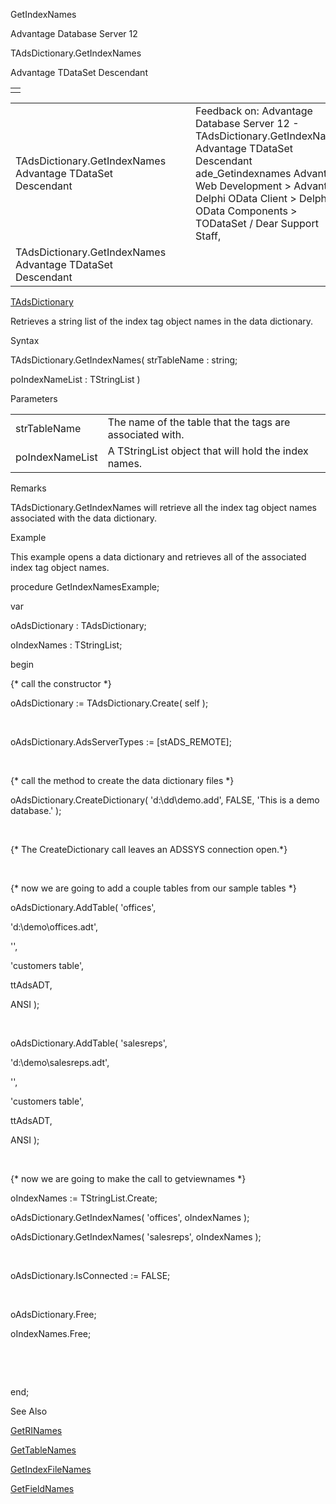 GetIndexNames




Advantage Database Server 12  

TAdsDictionary.GetIndexNames

Advantage TDataSet Descendant

|  |
| --- |
|  |

|  |  |  |  |  |
| --- | --- | --- | --- | --- |
| TAdsDictionary.GetIndexNames  Advantage TDataSet Descendant |  |  | Feedback on: Advantage Database Server 12 - TAdsDictionary.GetIndexNames Advantage TDataSet Descendant ade\_Getindexnames Advantage Web Development > Advantage Delphi OData Client > Delphi OData Components > TODataSet / Dear Support Staff, |  |
| TAdsDictionary.GetIndexNames  Advantage TDataSet Descendant |  |  |  |  |

[TAdsDictionary](ade_tadsdictionary.htm)

Retrieves a string list of the index tag object names in the data dictionary.

Syntax

TAdsDictionary.GetIndexNames( strTableName : string;

poIndexNameList : TStringList )

Parameters

|  |  |
| --- | --- |
| strTableName | The name of the table that the tags are associated with. |
| poIndexNameList | A TStringList object that will hold the index names. |

Remarks

TAdsDictionary.GetIndexNames will retrieve all the index tag object names associated with the data dictionary.

Example

This example opens a data dictionary and retrieves all of the associated index tag object names.

procedure GetIndexNamesExample;

var

oAdsDictionary : TAdsDictionary;

oIndexNames : TStringList;

begin

{\* call the constructor \*}

oAdsDictionary := TAdsDictionary.Create( self );

 

oAdsDictionary.AdsServerTypes := [stADS\_REMOTE];

 

{\* call the method to create the data dictionary files \*}

oAdsDictionary.CreateDictionary( 'd:\dd\demo.add', FALSE, 'This is a demo database.' );

 

{\* The CreateDictionary call leaves an ADSSYS connection open.\*}

 

{\* now we are going to add a couple tables from our sample tables \*}

oAdsDictionary.AddTable( 'offices',

'd:\demo\offices.adt',

'',

'customers table',

ttAdsADT,

ANSI );

 

oAdsDictionary.AddTable( 'salesreps',

'd:\demo\salesreps.adt',

'',

'customers table',

ttAdsADT,

ANSI );

 

{\* now we are going to make the call to getviewnames \*}

oIndexNames := TStringList.Create;

oAdsDictionary.GetIndexNames( 'offices', oIndexNames );

oAdsDictionary.GetIndexNames( 'salesreps', oIndexNames );

 

oAdsDictionary.IsConnected := FALSE;

 

oAdsDictionary.Free;

oIndexNames.Free;

 

 

end;

See Also

[GetRINames](ade_getrinames.htm)

[GetTableNames](ade_gettablenames_ddictionary.htm)

[GetIndexFileNames](ade_getindexfilenames.htm)

[GetFieldNames](ade_getfieldnames.htm)